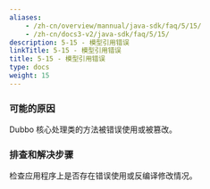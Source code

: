 ```yaml
---
aliases:
    - /zh-cn/overview/mannual/java-sdk/faq/5/15/
    - /zh-cn/docs3-v2/java-sdk/faq/5/15/
description: 5-15 - 模型引用错误
linkTitle: 5-15 - 模型引用错误
title: 5-15 - 模型引用错误
type: docs
weight: 15
---
```







### 可能的原因

Dubbo 核心处理类的方法被错误使用或被篡改。

### 排查和解决步骤

检查应用程序上是否存在错误使用或反编译修改情况。